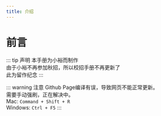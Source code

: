 ```yaml
---
title: 介绍
---
```

# 前言
::: tip 声明
本手册为小裕而制作  
由于小裕不再参加秋招，所以校招手册不再更新了  
此为留作纪念
:::


::: warning 注意
Github Page编译有误，导致网页不能正常更新。  
需要手动强刷，正在解决中。  
Mac: `Command + Shift + R`  
Windows: `Ctrl + F5`
:::